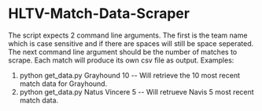 # HLTV-Match-Data-Scraper
The script expects 2 command line arguments. The first is the team name which is case sensitive and if there are spaces will still be space seperated. The next command line argument should be the number of matches to scrape.
Each match will produce its own csv file as output.
Examples:

1. python get_data.py Grayhound 10 
-- Will retrieve the 10 most recent match data for Grayhound. 
2. python get_data.py Natus Vincere 5
-- Will retrueve Navis 5 most recent match data.
